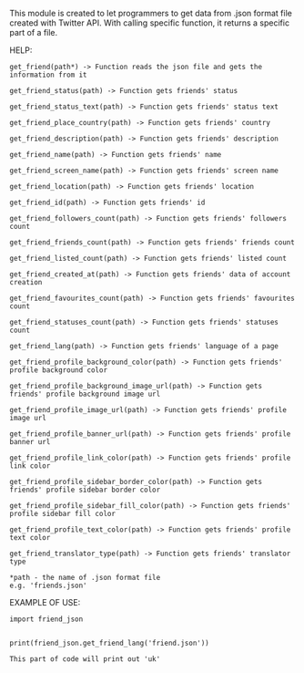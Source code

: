 This module is created to let programmers to get data from .json format file created with Twitter API.
With calling specific function, it returns a specific part of a file.

HELP:

    get_friend(path*) -> Function reads the json file and gets the information from it

    get_friend_status(path) -> Function gets friends' status

    get_friend_status_text(path) -> Function gets friends' status text

    get_friend_place_country(path) -> Function gets friends' country

    get_friend_description(path) -> Function gets friends' description

    get_friend_name(path) -> Function gets friends' name

    get_friend_screen_name(path) -> Function gets friends' screen name

    get_friend_location(path) -> Function gets friends' location

    get_friend_id(path) -> Function gets friends' id

    get_friend_followers_count(path) -> Function gets friends' followers count

    get_friend_friends_count(path) -> Function gets friends' friends count

    get_friend_listed_count(path) -> Function gets friends' listed count

    get_friend_created_at(path) -> Function gets friends' data of account creation

    get_friend_favourites_count(path) -> Function gets friends' favourites count

    get_friend_statuses_count(path) -> Function gets friends' statuses count

    get_friend_lang(path) -> Function gets friends' language of a page

    get_friend_profile_background_color(path) -> Function gets friends' profile background color

    get_friend_profile_background_image_url(path) -> Function gets friends' profile background image url

    get_friend_profile_image_url(path) -> Function gets friends' profile image url

    get_friend_profile_banner_url(path) -> Function gets friends' profile banner url

    get_friend_profile_link_color(path) -> Function gets friends' profile link color

    get_friend_profile_sidebar_border_color(path) -> Function gets friends' profile sidebar border color

    get_friend_profile_sidebar_fill_color(path) -> Function gets friends' profile sidebar fill color

    get_friend_profile_text_color(path) -> Function gets friends' profile text color

    get_friend_translator_type(path) -> Function gets friends' translator type

    *path - the name of .json format file
    e.g. 'friends.json'

EXAMPLE OF USE:

    import friend_json


    print(friend_json.get_friend_lang('friend.json'))

    This part of code will print out 'uk'
